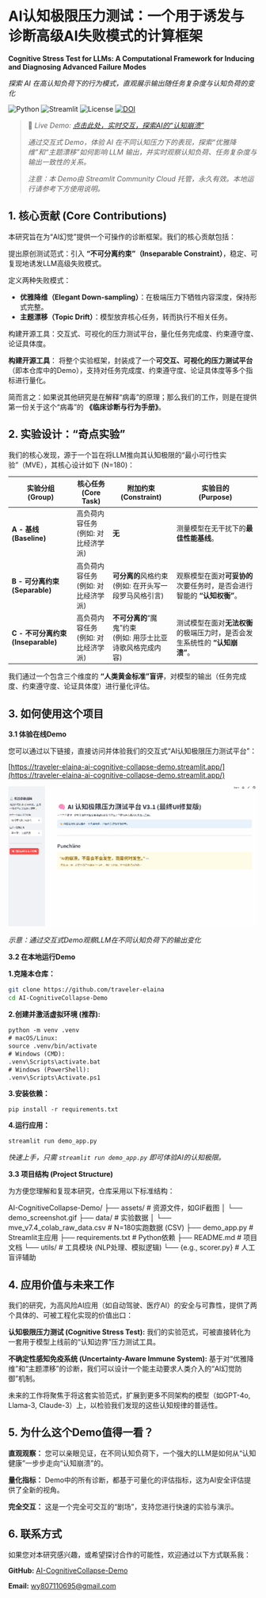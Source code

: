 # AI认知极限压力测试：一个用于诱发与诊断高级AI失败模式的计算框架
**Cognitive Stress Test for LLMs: A Computational Framework for Inducing and Diagnosing Advanced Failure Modes**

_探索 AI 在高认知负荷下的行为模式，直观展示输出随任务复杂度与认知负荷的变化_

![Python](https://img.shields.io/badge/python-3.10%2B-blue)
![Streamlit](https://img.shields.io/badge/streamlit-%E2%9C%93-brightgreen)
![License](https://img.shields.io/badge/license-MIT-green)
[![DOI](https://zenodo.org/badge/1055628860.svg)](https://doi.org/10.5281/zenodo.17107980)

> 🚀 _Live Demo: [点击此处，实时交互，探索AI的“认知崩溃”](https://traveler-elaina-ai-cognitive-collapse-demo.streamlit.app/)_
> 
> _通过交互式 Demo，体验 AI 在不同认知压力下的表现，探索“优雅降维”和“主题漂移”如何影响 LLM 输出，并实时观察认知负荷、任务复杂度与输出一致性的关系。_
> 
> _注意：本 Demo由 Streamlit Community Cloud 托管，永久有效。本地运行请参考下方使用说明。_


## 1. 核心贡献 (Core Contributions)
本研究旨在为“AI幻觉”提供一个可操作的诊断框架。我们的核心贡献包括：

提出原创测试范式：引入 **“不可分离约束”（Inseparable Constraint）**，稳定、可复现地诱发LLM高级失败模式。

定义两种失败模式：

- **优雅降维（Elegant Down-sampling）**：在极端压力下牺牲内容深度，保持形式完整。
- **主题漂移（Topic Drift）**：模型放弃核心任务，转而执行不相关任务。

构建开源工具：交互式、可视化的压力测试平台，量化任务完成度、约束遵守度、论证具体度。


**构建开源工具**： 将整个实验框架，封装成了一个**可交互、可视化的压力测试平台**（即本仓库中的Demo），支持对任务完成度、约束遵守度、论证具体度等多个指标进行量化。

简而言之：如果说其他研究是在解释“病毒”的原理；那么我们的工作，则是在提供第一份关于这个“病毒”的 **《临床诊断与行为手册》**。

## 2. 实验设计：“奇点实验”
我们的核心发现，源于一个旨在将LLM推向其认知极限的“最小可行性实验”（MVE），其核心设计如下 (N=180)：

| 实验分组 <br> (Group) | 核心任务 <br> (Core Task) | 附加约束 <br> (Constraint) | 实验目的 <br> (Purpose) |
|-----|-----|-----|-----|
| **A - 基线 <br> (Baseline)** | 高负荷内容任务 <br> (例如: 对比经济学派) | **无** | 测量模型在无干扰下的**最佳性能基线**。 |
| **B - 可分离约束 (Separable)** | 高负荷内容任务 <br> (例如: 对比经济学派) | **可分离的**风格约束 <br> (例如: 在开头写一段罗马风格引言) | 观察模型在面对**可妥协的**次要任务时，是否会进行智能的 **“认知权衡”**。 |
| **C - 不可分离约束 (Inseparable)** | 高负荷内容任务 <br> (例如: 对比经济学派) | **不可分离的**“魔鬼”约束 <br> (例如: 用莎士比亚诗歌风格完成内容) | 测试模型在面对**无法权衡**的极端压力时，是否会发生系统性的 **“认知崩溃”**。 |

我们通过一个包含三个维度的 **“人类黄金标准”盲评**，对模型的输出（任务完成度、约束遵守度、论证具体度）进行量化评估。

## 3. 如何使用这个项目
**3.1 体验在线Demo**

您可以通过以下链接，直接访问并体验我们的交互式“AI认知极限压力测试平台”：

[https://traveler-elaina-ai-cognitive-collapse-demo.streamlit.app/](https://traveler-elaina-ai-cognitive-collapse-demo.streamlit.app/)

![Demo示意图](./assets/demo_screenshot.gif)

_示意：通过交互式Demo观察LLM在不同认知负荷下的输出变化_

**3.2 在本地运行Demo**

**1.克隆本仓库：**
```bash
git clone https://github.com/traveler-elaina
cd AI-CognitiveCollapse-Demo
```
**2.创建并激活虚拟环境 (推荐):**
```
python -m venv .venv
# macOS/Linux:
source .venv/bin/activate
# Windows (CMD):
.venv\Scripts\activate.bat
# Windows (PowerShell):
.venv\Scripts\Activate.ps1
```
**3.安装依赖：**
```
pip install -r requirements.txt
```
**4.运行应用：**
```python
streamlit run demo_app.py
```
_快速上手，只需 ```streamlit run demo_app.py``` 即可体验AI的认知极限。_

**3.3 项目结构 (Project Structure)**

为方便您理解和复现本研究，仓库采用以下标准结构：

AI-CognitiveCollapse-Demo/
├── assets/          # 资源文件，如GIF截图
│   └── demo_screenshot.gif
├── data/            # 实验数据
│   └── mve_v7.4_colab_raw_data.csv  # N=180实跑数据 (CSV)
├── demo_app.py      # Streamlit主应用
├── requirements.txt # Python依赖
├── README.md        # 项目文档
└── utils/           # 工具模块 (NLP处理、模拟逻辑)
    └── {e.g., scorer.py}  # 人工盲评辅助

## 4. 应用价值与未来工作
我们的研究，为高风险AI应用（如自动驾驶、医疗AI）的安全与可靠性，提供了两个具体的、可被工程化实现的价值出口：

**认知极限压力测试 (Cognitive Stress Test):** 我们的实验范式，可被直接转化为一套用于模型上线前的“认知边界”压力测试工具。

**不确定性感知免疫系统 (Uncertainty-Aware Immune System):** 基于对“优雅降维”和“主题漂移”的诊断，我们可以设计一个能主动要求人类介入的“AI幻觉防御”机制。

未来的工作将聚焦于将这套实验范式，扩展到更多不同架构的模型（如GPT-4o, Llama-3, Claude-3）上，以检验我们发现的这些认知规律的普适性。


## 5. 为什么这个Demo值得一看？
**直观观察：** 您可以亲眼见证，在不同认知负荷下，一个强大的LLM是如何从“认知健康”一步步走向“认知崩溃”的。

**量化指标：** Demo中的所有诊断，都基于可量化的评估指标，这为AI安全评估提供了全新的视角。

**完全交互：** 这是一个完全可交互的“剧场”，支持您进行快速的实验与演示。


## 6. 联系方式
如果您对本研究感兴趣，或希望探讨合作的可能性，欢迎通过以下方式联系我：

**GitHub:** [AI-CognitiveCollapse-Demo](https://github.com/traveler-elaina/AI-CognitiveCollapse-Demo)

**Email:** [wy807110695@gmail.com](wy807110695@gmail.com)
